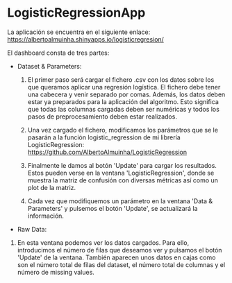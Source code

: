 # LogisticRegressionApp

La aplicación se encuentra en el siguiente enlace: https://albertoalmuinha.shinyapps.io/logisticregresion/

El dashboard consta de tres partes:

- Dataset & Parameters:

  1. El primer paso será cargar el fichero .csv con los datos sobre los que queramos aplicar una regresión logística. El fichero debe tener una cabecera y venir separado por comas. Además, los datos deben estar ya preparados para la aplicación del algoritmo. Esto significa que todas las columnas cargadas deben ser numéricas y todos los pasos de preprocesamiento deben estar realizados.
  
  2. Una vez cargado el fichero, modificamos los parámetros que se le pasarán a la función logistic_regression de mi librería LogisticRegression: https://github.com/AlbertoAlmuinha/LogisticRegression
  
  3. Finalmente le damos al botón 'Update' para cargar los resultados. Estos pueden verse en la ventana 'LogisticRegression', donde se muestra la matriz de confusión con diversas métricas así como un plot de la matriz.
  
  4. Cada vez que modifiquemos un parámetro en la ventana 'Data & Parameters' y pulsemos el botón 'Update', se actualizará la información.
  
- Raw Data:

1. En esta ventana podemos ver los datos cargados. Para ello, introducimos el número de filas que deseamos ver y pulsamos el botón 'Update' de la ventana. También aparecen unos datos en cajas como son el número total de filas del dataset, el número total de columnas y el número de missing values.
